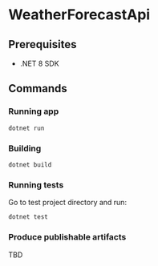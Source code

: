 # WeatherForecastApi

## Prerequisites

* .NET 8 SDK

## Commands

### Running app

`dotnet run`

### Building

`dotnet build`

### Running tests

Go to test project directory and run:

`dotnet test`

### Produce publishable artifacts

TBD